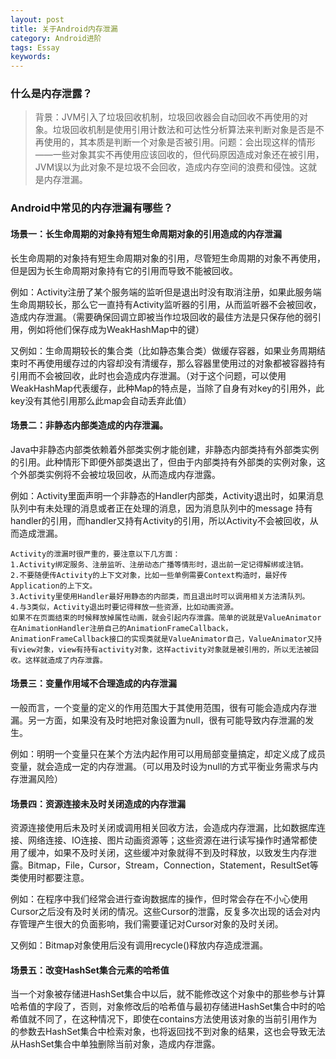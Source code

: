 ```yaml
---
layout: post
title: 关于Android内存泄漏
category: Android进阶
tags: Essay
keywords: 
---
```




### 什么是内存泄露？

> 背景：JVM引入了垃圾回收机制，垃圾回收器会自动回收不再使用的对象。垃圾回收机制是使用引用计数法和可达性分析算法来判断对象是否是不再使用的，其本质是判断一个对象是否被引用。问题：会出现这样的情形——一些对象其实不再使用应该回收的，但代码原因造成对象还在被引用，JVM误以为此对象不是垃圾不会回收，造成内存空间的浪费和侵蚀。这就是内存泄漏。

### Android中常见的内存泄漏有哪些？

#### 场景一：长生命周期的对象持有短生命周期对象的引用造成的内存泄漏

长生命周期的对象持有短生命周期对象的引用，尽管短生命周期的对象不再使用，但是因为长生命周期对象持有它的引用而导致不能被回收。

例如：Activity注册了某个服务端的监听但是退出时没有取消注册，如果此服务端生命周期较长，那么它一直持有Activity监听器的引用，从而监听器不会被回收，造成内存泄漏。（需要确保回调立即被当作垃圾回收的最佳方法是只保存他的弱引用，例如将他们保存成为WeakHashMap中的键）

又例如：生命周期较长的集合类（比如静态集合类）做缓存容器，如果业务周期结束时不再使用缓存过的内容却没有清缓存，那么容器里使用过的对象都被容器持有引用而不会被回收，此时也会造成内存泄漏。（对于这个问题，可以使用WeakHashMap代表缓存，此种Map的特点是，当除了自身有对key的引用外，此key没有其他引用那么此map会自动丢弃此值）

#### 场景二：非静态内部类造成的内存泄漏。

Java中非静态内部类依赖着外部类实例才能创建，非静态内部类持有外部类实例的引用。此种情形下即便外部类退出了，但由于内部类持有外部类的实例对象，这个外部类实例将不会被垃圾回收，从而造成内存泄露。

例如：Activity里面声明一个非静态的Handler内部类，Activity退出时，如果消息队列中有未处理的消息或者正在处理的消息，因为消息队列中的message 持有handler的引用，而handler又持有Activity的引用，所以Activity不会被回收，从而造成泄漏。

```
Activity的泄漏时很严重的，要注意以下几方面：
1.Activity绑定服务、注册监听、注册动态广播等情形时，退出前一定记得解绑或注销。
2.不要随便传Activity的上下文对象，比如一些单例需要Context构造时，最好传Application的上下文。
3.Activity里使用Handler最好用静态的内部类，而且退出时可以调用相关方法清队列。
4.与3类似，Activity退出时要记得释放一些资源，比如动画资源。
如果不在页面结束的时候释放掉属性动画，就会引起内存泄露。简单的说就是ValueAnimator在AnimationHandler注册自己的AnimationFrameCallback，AnimationFrameCallback接口的实现类就是ValueAnimator自己，ValueAnimator又持有view对象，view有持有activity对象，这样activity对象就是被引用的，所以无法被回收。这样就造成了内存泄露。
```



#### 场景三：变量作用域不合理造成的内存泄漏

一般而言，一个变量的定义的作用范围大于其使用范围，很有可能会造成内存泄漏。另一方面，如果没有及时地把对象设置为null，很有可能导致内存泄漏的发生。

例如：明明一个变量只在某个方法内起作用可以用局部变量搞定，却定义成了成员变量，就会造成一定的内存泄漏。（可以用及时设为null的方式平衡业务需求与内存泄漏风险）



#### 场景四：资源连接未及时关闭造成的内存泄漏

资源连接使用后未及时关闭或调用相关回收方法，会造成内存泄漏，比如数据库连接、网络连接、IO连接、图片动画资源等；这些资源在进行读写操作时通常都使用了缓冲，如果不及时关闭，这些缓冲对象就得不到及时释放，以致发生内存泄露。Bitmap，File，Cursor，Stream，Connection，Statement，ResultSet等类使用时都要注意。

例如：在程序中我们经常会进行查询数据库的操作，但时常会存在不小心使用Cursor之后没有及时关闭的情况。这些Cursor的泄露，反复多次出现的话会对内存管理产生很大的负面影响，我们需要谨记对Cursor对象的及时关闭。

又例如：Bitmap对象使用后没有调用recycle()释放内存造成泄漏。

#### 场景五：改变HashSet集合元素的哈希值

当一个对象被存储进HashSet集合中以后，就不能修改这个对象中的那些参与计算哈希值的字段了，否则，对象修改后的哈希值与最初存储进HashSet集合中时的哈希值就不同了，在这种情况下，即使在contains方法使用该对象的当前引用作为的参数去HashSet集合中检索对象，也将返回找不到对象的结果，这也会导致无法从HashSet集合中单独删除当前对象，造成内存泄露。





